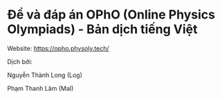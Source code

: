 # Đề và đáp án OPhO (Online Physics Olympiads) - Bản dịch tiếng Việt

Website: https://opho.physoly.tech/

Dịch bởi: 

Nguyễn Thành Long (Log) 

Phạm Thanh Lâm (Mal)
